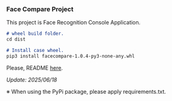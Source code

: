 ### Face Compare Project

This project is Face Recognition Console Application.

```markdown
# wheel build folder.
cd dist

# Install case wheel.
pip3 install facecompare-1.0.4-py3-none-any.whl
```

Please, README [here](https://github.com/takkii/facecompare/wiki/manual).

*Update: 2025/06/18*

※ When using the PyPi package, please apply requirements.txt.
